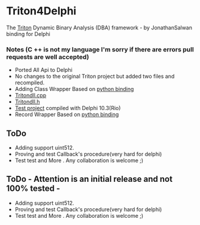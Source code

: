 # Triton4Delphi
  The [Triton](https://github.com/JonathanSalwan/Triton) Dynamic Binary Analysis (DBA) framework - by JonathanSalwan binding for Delphi
  

### Notes (C ++ is not my language I'm sorry if there are errors pull requests are well accepted)
* Ported All Api to Delphi
* No changes to the original Triton project but added two files and recompiled. 
* Adding Class Wrapper Based on [python binding](https://github.com/Pigrecos/Triton/tree/master/src/libtriton/bindings/python)
* [Tritondll.cpp](https://github.com/Pigrecos/Triton4Delphi/tree/master/Triton-C/Triton-C/Triton_Dll/bindings/Delphi)
* [Tritondll.h](https://github.com/Pigrecos/Triton4Delphi/tree/master/Triton-C/Triton-C/Triton_Dll/includes/triton)
* [Test project](https://github.com/Pigrecos/Triton4Delphi/tree/master/Src/Test) compiled with Delphi 10.3(Rio)
* Record Wrapper Based on [python binding](https://github.com/Pigrecos/Triton/tree/master/src/libtriton/bindings/python)
  
## ToDo  
  * Adding support uint512.
  * Proving and test Callback's procedure(very hard for delphi)
  * Test test and More . Any collaboration is welcome ;) 
  
## ToDo  - Attention is an initial release and not 100% tested -
  * Adding support uint512.
  * Proving and test Callback's procedure(very hard for delphi)
  * Test test and More . Any collaboration is welcome ;) 

